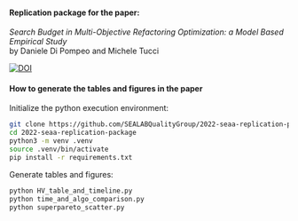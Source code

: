 #### Replication package for the paper:

*Search Budget in Multi-Objective Refactoring Optimization: a Model Based Empirical Study*\
by Daniele Di Pompeo and Michele Tucci

[![DOI](https://zenodo.org/badge/480326029.svg)](https://zenodo.org/badge/latestdoi/480326029)

#### How to generate the tables and figures in the paper
Initialize the python execution environment:
```bash
git clone https://github.com/SEALABQualityGroup/2022-seaa-replication-package
cd 2022-seaa-replication-package
python3 -m venv .venv
source .venv/bin/activate
pip install -r requirements.txt
```

Generate tables and figures:
```bash
python HV_table_and_timeline.py
python time_and_algo_comparison.py
python superpareto_scatter.py
```
